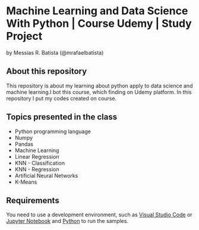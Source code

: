 # Machine Learning and Data Science With Python | Course Udemy | Study Project
by Messias R. Batista (@mrafaelbatista)

## About this repository
This repository is about my learning about python apply to data science and machine learning.I bot this course, which finding on Udemy platform. In this repository I put my codes created on course.

## Topics presented in the class
<ul>
    <li>Python programming language</li>
    <li>Numpy</li>
    <li>Pandas</li>
    <li>Machine Learning</li>
    <li>Linear Regression</li>
    <li>KNN - Classification</li>
    <li>KNN - Regression</li>
    <li>Artificial Neural Networks</li>
    <li>K-Means</li>
</ul>

## Requirements
You need to use a development environment, such as [Visual Studio Code](https://code.visualstudio.com/ "Visual Studio Code") or [Jupyter Notebook](https://jupyter.org/ "Jupyter Notebook") and [Python](https://www.python.org/ "Python Organization") to run the samples.


